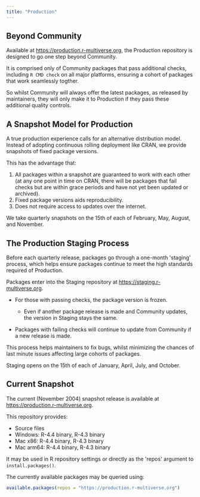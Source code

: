 ```yaml
---
title: "Production"
---
```


## Beyond Community

Available at <https://production.r-multiverse.org>, the Production repository is designed to go one step beyond Community.

It is comprised only of Community packages that pass additional checks, including `R CMD check` on all major platforms, ensuring a cohort of packages that work seamlessly togther.

So whilst Community will always offer the latest packages, as released by maintainers, they will only make it to Production if they pass these additional quality controls.

## A Snapshot Model for Production

A true production experience calls for an alternative distribution model.
Instead of adopting continuous rolling deployment like CRAN, we provide snapshots of fixed package versions.

This has the advantage that:

1. All packages within a snapshot are guaranteed to work with each other (at any one point in time on CRAN, there will be packages that fail checks but are within grace periods and have not yet been updated or archived).
2. Fixed package versions aids reproducibility.
3. Does not require access to updates over the internet.

We take quarterly snapshots on the 15th of each of February, May, August, and November.

## The Production Staging Process

Before each quarterly release, packages go through a one-month 'staging' process, which helps ensure packages continue to meet the high standards required of Production.

Packages enter into the Staging repository at <https://staging.r-multiverse.org>.

- For those with passing checks, the package version is frozen.
  + Even if another package release is made and Community updates, the version in Staging stays the same.

- Packages with failing checks will continue to update from Community if a new release is made.

This process helps maintainers to fix bugs, whilst minimizing the chances of last minute issues affecting large cohorts of packages.

Staging opens on the 15th of each of January, April, July, and October.

## Current Snapshot

The current (November 2004) snapshot release is available at <https://production.r-multiverse.org>.

This repository provides:

- Source files
- Windows: R-4.4 binary, R-4.3 binary
- Mac x86: R-4.4 binary, R-4.3 binary
- Mac arm64: R-4.4 binary, R-4.3 binary

It may be used in R repository settings or directly as the 'repos' argument to `install.packages()`.

The currently available packages may be queried using:

```r
available.packages(repos = "https://production.r-multiverse.org")
```
